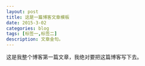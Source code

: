 ```yaml
---
layout: post
title: 这是一篇博客文章模板
date: 2015-3-02
categories: blog
tags: [标签一,标签二]
description: 文章金句。
---
```


这是我整个博客第一篇文章，我绝对要把这篇博客写下去。








